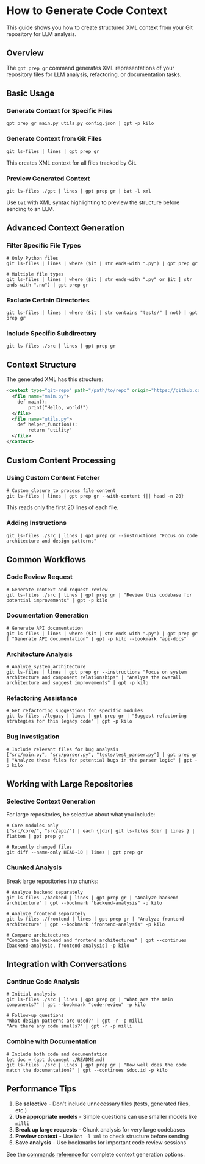# How to Generate Code Context

This guide shows you how to create structured XML context from your Git repository for LLM analysis.

## Overview

The `gpt prep gr` command generates XML representations of your repository files for LLM analysis, refactoring, or documentation tasks.

## Basic Usage

### Generate Context for Specific Files

```nushell
gpt prep gr main.py utils.py config.json | gpt -p kilo
```

### Generate Context from Git Files

```nushell
git ls-files | lines | gpt prep gr
```

This creates XML context for all files tracked by Git.

### Preview Generated Context

```nushell
git ls-files ./gpt | lines | gpt prep gr | bat -l xml
```

Use `bat` with XML syntax highlighting to preview the structure before sending to an LLM.

## Advanced Context Generation

### Filter Specific File Types

```nushell
# Only Python files
git ls-files | lines | where ($it | str ends-with ".py") | gpt prep gr

# Multiple file types
git ls-files | lines | where ($it | str ends-with ".py" or $it | str ends-with ".nu") | gpt prep gr
```

### Exclude Certain Directories

```nushell
git ls-files | lines | where ($it | str contains "tests/" | not) | gpt prep gr
```

### Include Specific Subdirectory

```nushell
git ls-files ./src | lines | gpt prep gr
```

## Context Structure

The generated XML has this structure:

```xml
<context type="git-repo" path="/path/to/repo" origin="https://github.com/user/repo" caveats="XML special characters have been escaped. Be sure to unescape them before processing">
  <file name="main.py">
    def main():
        print("Hello, world!")
  </file>
  <file name="utils.py">
    def helper_function():
        return "utility"
  </file>
</context>
```

## Custom Content Processing

### Using Custom Content Fetcher

```nushell
# Custom closure to process file content
git ls-files | lines | gpt prep gr --with-content {|| head -n 20}
```

This reads only the first 20 lines of each file.

### Adding Instructions

```nushell
git ls-files ./src | lines | gpt prep gr --instructions "Focus on code architecture and design patterns"
```

## Common Workflows

### Code Review Request

```nushell
# Generate context and request review
git ls-files ./src | lines | gpt prep gr | "Review this codebase for potential improvements" | gpt -p kilo
```

### Documentation Generation

```nushell
# Generate API documentation
git ls-files | lines | where ($it | str ends-with ".py") | gpt prep gr | "Generate API documentation" | gpt -p kilo --bookmark "api-docs"
```

### Architecture Analysis

```nushell
# Analyze system architecture
git ls-files | lines | gpt prep gr --instructions "Focus on system architecture and component relationships" | "Analyze the overall architecture and suggest improvements" | gpt -p kilo
```

### Refactoring Assistance

```nushell
# Get refactoring suggestions for specific modules
git ls-files ./legacy | lines | gpt prep gr | "Suggest refactoring strategies for this legacy code" | gpt -p kilo
```

### Bug Investigation

```nushell
# Include relevant files for bug analysis
["src/main.py", "src/parser.py", "tests/test_parser.py"] | gpt prep gr | "Analyze these files for potential bugs in the parser logic" | gpt -p kilo
```

## Working with Large Repositories

### Selective Context Generation

For large repositories, be selective about what you include:

```nushell
# Core modules only
["src/core/", "src/api/"] | each {|dir| git ls-files $dir | lines } | flatten | gpt prep gr

# Recently changed files
git diff --name-only HEAD~10 | lines | gpt prep gr
```

### Chunked Analysis

Break large repositories into chunks:

```nushell
# Analyze backend separately
git ls-files ./backend | lines | gpt prep gr | "Analyze backend architecture" | gpt --bookmark "backend-analysis" -p kilo

# Analyze frontend separately  
git ls-files ./frontend | lines | gpt prep gr | "Analyze frontend architecture" | gpt --bookmark "frontend-analysis" -p kilo

# Compare architectures
"Compare the backend and frontend architectures" | gpt --continues [backend-analysis, frontend-analysis] -p kilo
```

## Integration with Conversations

### Continue Code Analysis

```nushell
# Initial analysis
git ls-files ./src | lines | gpt prep gr | "What are the main components?" | gpt --bookmark "code-review" -p kilo

# Follow-up questions
"What design patterns are used?" | gpt -r -p milli
"Are there any code smells?" | gpt -r -p milli
```

### Combine with Documentation

```nushell
# Include both code and documentation
let doc = (gpt document ./README.md)
git ls-files ./src | lines | gpt prep gr | "How well does the code match the documentation?" | gpt --continues $doc.id -p kilo
```

## Performance Tips

1. **Be selective** - Don't include unnecessary files (tests, generated files, etc.)
2. **Use appropriate models** - Simple questions can use smaller models like `milli`
3. **Break up large requests** - Chunk analysis for very large codebases
4. **Preview context** - Use `bat -l xml` to check structure before sending
5. **Save analysis** - Use bookmarks for important code review sessions

See the [commands reference](../commands.md#gpt-prep) for complete context generation options.